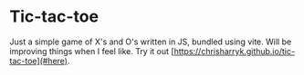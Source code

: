 # Tic-tac-toe

Just a simple game of X's and O's written in JS, bundled using vite. Will be improving things when I feel like.
Try it out [https://chrisharryk.github.io/tic-tac-toe](#here).
